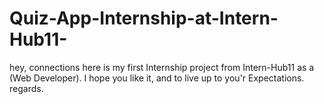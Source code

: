 # Quiz-App-Internship-at-Intern-Hub11-
hey, connections here is my first Internship project from Intern-Hub11 as a (Web Developer). I hope you like it, and  to live up to you'r Expectations. regards.
